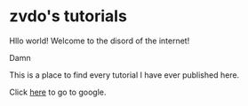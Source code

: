 # zvdo's tutorials

Hllo world! Welcome to the disord of the internet!

Damn

This is a place to find every tutorial I have ever published here.

Click [here](google.com) to go to google.
